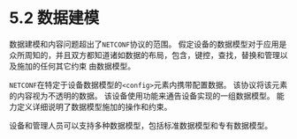 # 5.2 数据建模

数据建模和内容问题超出了`NETCONF`协议的范围。 假定设备的数据模型对于应用是众所周知的，并且双方都知道诸如数据的布局，包含，键控，查找，替换和管理以及施加的任何其它约束 由数据模型。

`NETCONF`在特定于设备数据模型的`<config>`元素内携带配置数据。 该协议将该元素的内容视为不透明的数据。 该设备使用功能来通告设备实现的一组数据模型。 能力定义详细说明了数据模型施加的操作和约束。

设备和管理人员可以支持多种数据模型，包括标准数据模型和专有数据模型。
